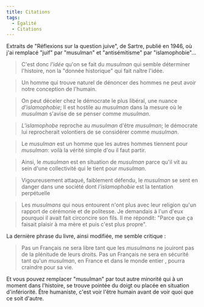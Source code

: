 ```yaml
---
title: Citations
tags:
  - Égalité
  - Citations
---
```


Extraits de "Réflexions sur la question juive", de Sartre, publié en 1946, où
j'ai remplacé "juif" par "musulman" et "antisémitisme" par "islamophobie"…

<!-- more -->

> C'est donc _l'idée_ qu'on se fait du _musulman_ qui semble déterminer
> l'histoire, non la "donnée historique" qui fait naître l'idée.

> Un homme qui trouve naturel de dénoncer des hommes ne peut avoir notre
> conception de l'humain.

> On peut déceler chez le démocrate le plus libéral, une nuance
> _d'islamophobie_; Il est hostile au _musulman_ dans la mesure où le _musulman_
> s'avise de se penser comme _musulman_.

> _L'islamophobe_ reproche au _musulman_ d'être _musulman_; le démocrate lui
> reprocherait volontiers de se considérer comme _musulman_.

> Le _musulman_ est un homme que les autres hommes tiennent pour _musulman_:
> voilà la vérité simple d'ou il faut partir.

> Ainsi, le _musulman_ est en situation de _musulman_ parce qu'il vit au sein
> d'une collectivité qui le tient pour _musulman_.

> Vigoureusement attaqué, faiblement défendu, le _musulman_ se sent en danger
> dans une société dont _l'islamophobie_ est la tentation perpétuelle

> Les _musulmans_ qui nous entourent n'ont plus avec leur religion qu'un rapport
> de cérémonie et de politesse. Je demandais à l'un d'eux pourquoi il avait fait
> circoncire son fils. Il me répondit: "Parce que ça faisait plaisir à ma mère
> et puis c'est plus propre".

La dernière phrase du livre, ainsi modifiée, me semble critique :

> Pas un Français ne sera libre tant que les _musulmans_ ne jouiront pas de la
> plénitude de leurs droits. Pas un Français ne sera en sécurité tant qu'un
> _musulman_, en France et dans le monde entier , pourra craindre pour sa vie.

Et vous pouvez remplacer "musulman" par tout autre minorité qui à un moment dans
l'histoire, se trouve pointée du doigt ou placée en situation d'infériorité.
Être humaniste, c'est voir l'être humain avant de voir quoi que ce soit d'autre.
